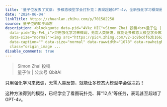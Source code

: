 ```yaml
---
title: '量子位发表了文章: 多模态模型学会打扑克：表现超越GPT-4v，全新强化学习框架是关键'
date: '2024-06-04'
linkTitle: https://zhuanlan.zhihu.com/p/701582258
source: 量子位的知乎动态
description: <blockquote data-pid="4Vkz_HIC">Simon Zhai 投稿<br>量子位 | 公众号 QbitAI</blockquote><p
  data-pid="Gy-FvL_i">只用强化学习来微调，无需人类反馈，就能让多模态大模型学会做决策！</p><p data-pid="sW-v6SSC">这种方法得到的模型，已经学会了看图玩扑克、算“12点”等任务，表现甚至超越了GPT-4v。</p><figure
  data-size="normal"><img src="https://pic4.zhimg.com/v2-1c8bcdf63b1662d198a65b01b4e1e9df.jpg"
  data-caption="" data-size="normal" data-rawwidth="1078" data-rawheight="488" data-thumbnail="https://pic4.zhimg.com/v2-1c8bcdf63b1662d198a65b01b4e1e9df_b.jpg"
  class="origin_image ...
disable_comments: true
---
```

<blockquote data-pid="4Vkz_HIC">Simon Zhai 投稿<br>量子位 | 公众号 QbitAI</blockquote><p data-pid="Gy-FvL_i">只用强化学习来微调，无需人类反馈，就能让多模态大模型学会做决策！</p><p data-pid="sW-v6SSC">这种方法得到的模型，已经学会了看图玩扑克、算“12点”等任务，表现甚至超越了GPT-4v。</p><figure data-size="normal"><img src="https://pic4.zhimg.com/v2-1c8bcdf63b1662d198a65b01b4e1e9df.jpg" data-caption="" data-size="normal" data-rawwidth="1078" data-rawheight="488" data-thumbnail="https://pic4.zhimg.com/v2-1c8bcdf63b1662d198a65b01b4e1e9df_b.jpg" class="origin_image ...